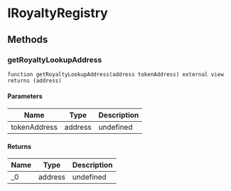# IRoyaltyRegistry









## Methods

### getRoyaltyLookupAddress

```solidity
function getRoyaltyLookupAddress(address tokenAddress) external view returns (address)
```





#### Parameters

| Name | Type | Description |
|---|---|---|
| tokenAddress | address | undefined |

#### Returns

| Name | Type | Description |
|---|---|---|
| _0 | address | undefined |





